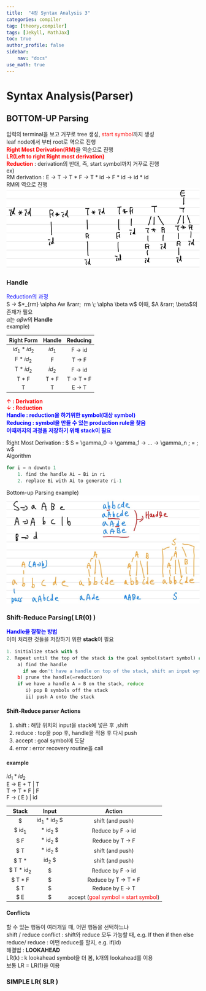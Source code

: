 ```yaml
---
title:  "4장 Syntax Analysis 3"
categories: compiler
tag: [theory,compiler]
tags: [Jekyll, MathJax]
toc: true
author_profile: false
sidebar:
    nav: "docs"
use_math: true
---
```


# Syntax Analysis(Parser)

## BOTTOM-UP Parsing

입력의 terminal을 보고 거꾸로 tree 생성, <span style='color:red'>start symbol</span>까지 생성   
leaf node에서 부터 root로 역으로 진행   
<span style='color:red'>**Right Most Derivation(RM)**</span>을 역순으로 진행   
<span style='color:red'>**LR(Left to right Right most derivation)**</span>   
<span style='color:red'>**Reduction**</span> : derivation의 반대, 즉, start symbol까지 거꾸로 진행   
ex)   
RM derivation : E &rarr; T &rarr; T * F &rarr; T * id &rarr; F * id &rarr; id * id   
RM의 역으로 진행   
![bottomup_example1](../../assets/images/compiler/2023-07-20-chapter7/bottomup_example1.jpg)

### Handle

<span style='color:blue'>Reduction의 과정</span>   
S &rarr; $*_{rm} \alpha Aw &rarr;  rm \; \alpha \beta w$ 이때, $A &rarr; \beta$의 존재가 필요  
$\alpha$는 $\alpha \beta w$의 **Handle**   
example)   

| **Right Form** | **Handle** |  **Reducing**  |
| :------------: | :--------: | :------------: |
| $id_1 * id_2$  |   $id_1$   |  F &rarr; id   |
|   F * $id_2$   |     F      |   T &rarr; F   |
|   T * $id_2$   |   $id_2$   |  F &rarr; id   |
|     T * F      |   T * F    | T &rarr; T * F |
|       T        |     T      |   E &rarr; T   |

<span style='color:red'>**&uarr; : Derivation**</span>   
<span style='color:red'>**&darr; : Reduction**</span>     
<span style='color:blue'>**Handle : reduction을 하기위한 symbol(대상 symbol)**</span>    
<span style='color:blue'>**Reducing : symbol을 만들 수 있는 production rule을 찾음**</span>     
<span style='color:blue'>**이때까지의 과정을 저장하기 위해 stack이 필요**</span>     

Right Most Derivation : $ S = \gamma_0 &rarr; \gamma_1 &rarr; ... &rarr; \gamma_n \; = \; w$    
Algorithm

```c++
for i = n downto 1
    1. find the handle Ai → Bi in ri
    2. replace Bi with Ai to generate ri-1
```

Bottom-up Parsing example)   
![bottomup_example2](../../assets/images/compiler/2023-07-20-chapter7/bottomup_example2.jpg)

### Shift-Reduce Parsing( LR(0) )

<span style='color:blue'>**Handle을 잘찾는 방법**</span>   
이미 처리한 것들을 저장하기 위한 **stack**이 필요   

```python
1. initialize stack with $
2. Repeat until the top of the stack is the goal symbol(start symbol) and the input token is $ → top이 start symbol일 때까지 handle 처리
	a) find the handle
      if we don't have a handle on top of the stack, shift an input wymbol onto the stack
    b) prune the handle(=reduction)
    if we have a handle A → B on the stack, reduce
       i) pop B symbols off the stack
       ii) push A onto the stack
```

#### Shift-Reduce parser Actions

1. shift : 해당 위치의 input을 stack에 넣은 후 ,shift
2. reduce : top을 pop 후, handle을 적용 후 다시 push
3. accept : goal symbol에 도달
4. error : error recovery routine을 call


#### example   
$id_1 * id_2$   
E &rarr; E + T | T   
T &rarr; T * F | F   
F &rarr; ( E ) | id   

|        Stack         |               Input               |                            Action                            |
| :------------------: | :-------------------------------: | :----------------------------------------------------------: |
|          $           | id<sub>1</sub> * id<sub>2</sub> $ |                       shift (and push)                       |
|   $ id<sub>1</sub>   |        * id<sub>2</sub> $         |                    Reduce by F &rarr; id                     |
|         $ F          |        * id<sub>2</sub> $         |                     Reduce by T &rarr; F                     |
|         $ T          |        * id<sub>2</sub> $         |                       shift (and push)                       |
|        $ T *         |         id<sub>2</sub> $          |                       shift (and push)                       |
| $ T * id<sub>2</sub> |                 $                 |                    Reduce by F &rarr; id                     |
|       $ T * F        |                 $                 |                   Reduce by T &rarr; T * F                   |
|         $ T          |                 $                 |                     Reduce by E &rarr; T                     |
|         $ E          |                 $                 | accept (<span style='color:red'>goal symbol = start symbol</span>) |

#### Conflicts

할 수 있는 행동이 여러개일 때, 어떤 행동을 선택하느냐   
shift / reduce conflict : shift와 reduce 모두 가능할 때, e.g. If then if then else   
reduce/ reduce : 어떤 reduce를 할지, e.g. if(id)   
해결법 : **LOOKAHEAD**   
LR(k) : k lookahead symbol을 더 봄, k개의 lookahead를 이용   
보통 LR = LR(1)을 이용   
### SIMPLE LR( SLR )
